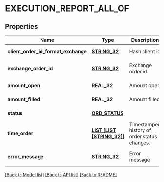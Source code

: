 # EXECUTION_REPORT_ALL_OF

## Properties
Name | Type | Description | Notes
------------ | ------------- | ------------- | -------------
**client_order_id_format_exchange** | [**STRING_32**](STRING_32.md) | Hash client id | [default to null]
**exchange_order_id** | [**STRING_32**](STRING_32.md) | Exchange order id | [optional] [default to null]
**amount_open** | **REAL_32** | Amount open | [default to null]
**amount_filled** | **REAL_32** | Amount filled | [default to null]
**status** | [**ORD_STATUS**](OrdStatus.md) |  | [default to null]
**time_order** | [**LIST [LIST [STRING_32]]**](LIST.md) | Timestamped history of order status changes. | [default to null]
**error_message** | [**STRING_32**](STRING_32.md) | Error message | [optional] [default to null]

[[Back to Model list]](../README.md#documentation-for-models) [[Back to API list]](../README.md#documentation-for-api-endpoints) [[Back to README]](../README.md)


